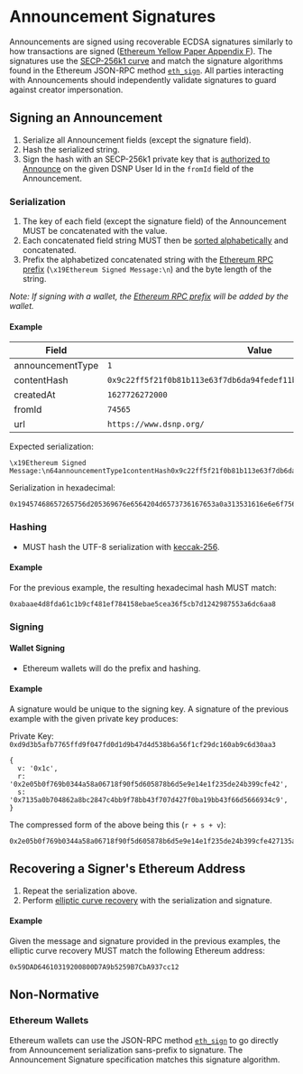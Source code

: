 # Announcement Signatures

Announcements are signed using recoverable ECDSA signatures similarly to how transactions are signed ([Ethereum Yellow Paper Appendix F](https://ethereum.github.io/yellowpaper/paper.pdf)).
The signatures use the [SECP-256k1 curve](https://link.springer.com/chapter/10.1007%2F978-3-662-44893-9_12)
and match the signature algorithms found in the Ethereum JSON-RPC method [`eth_sign`](https://eth.wiki/json-rpc/API#eth_sign).
All parties interacting with Announcements should independently validate signatures to guard against creator impersonation.


## Signing an Announcement

1. Serialize all Announcement fields (except the signature field).
1. Hash the serialized string.
1. Sign the hash with an SECP-256k1 private key that is [authorized to Announce](../Ethereum/Identity.md) on the given DSNP User Id in the `fromId` field of the Announcement.

### Serialization

1. The key of each field (except the signature field) of the Announcement MUST be concatenated with the value.
1. Each concatenated field string MUST then be [sorted alphabetically](http://www.unicode.org/reports/tr10/) and concatenated.
1. Prefix the alphabetized concatenated string with the [Ethereum RPC prefix](https://eth.wiki/json-rpc/API#eth_sign) (`\x19Ethereum Signed Message:\n`) and the byte length of the string.

*Note: If signing with a wallet, the [Ethereum RPC prefix](https://eth.wiki/json-rpc/API#eth_sign) will be added by the wallet.*

#### Example

| Field | Value |
| --- | --- |
| announcementType | `1` |
| contentHash | `0x9c22ff5f21f0b81b113e63f7db6da94fedef11b2119b4088b89664fb9a3cb658` |
| createdAt | `1627726272000` |
| fromId | `74565` |
| url | `https://www.dsnp.org/` |

Expected serialization:

```
\x19Ethereum Signed Message:\n64announcementType1contentHash0x9c22ff5f21f0b81b113e63f7db6da94fedef11b2119b4088b89664fb9a3cb658createdAt1627726272000fromId74565urlhttps://www.dsnp.org/
```

Serialization in hexadecimal:

```
0x19457468657265756d205369676e6564204d6573736167653a0a313531616e6e6f756e63656d656e745479706531636f6e74656e74486173683078396332326666356632316630623831623131336536336637646236646139346665646566313162323131396234303838623839363634666239613363623635386372656174656441743136323737323632373230303066726f6d4964373435363575726c68747470733a2f2f7777772e64736e702e6f72672f
```

### Hashing

- MUST hash the UTF-8 serialization with [keccak-256](https://keccak.team/files/Keccak-submission-3.pdf).

#### Example

For the previous example, the resulting hexadecimal hash MUST match:

```
0xabaae4d8fda61c1b9cf481ef784158ebae5cea36f5cb7d1242987553a6dc6aa8
```


### Signing

#### Wallet Signing

- Ethereum wallets will do the prefix and hashing.

#### Example

A signature would be unique to the signing key.
A signature of the previous example with the given private key produces:

Private Key: `0xd9d3b5afb7765ffd9f047fd0d1d9b47d4d538b6a56f1cf29dc160ab9c6d30aa3`

```
{
  v: '0x1c',
  r: '0x2e05b0f769b0344a58a06718f90f5d605878b6d5e9e14e1f235de24b399cfe42',
  s: '0x7135a0b704862a8bc2847c4bb9f78bb43f707d427f0ba19bb43f66d5666934c9',
}
```

The compressed form of the above being this (`r + s + v`):

```
0x2e05b0f769b0344a58a06718f90f5d605878b6d5e9e14e1f235de24b399cfe427135a0b704862a8bc2847c4bb9f78bb43f707d427f0ba19bb43f66d5666934c91c
```

## Recovering a Signer's Ethereum Address

1. Repeat the serialization above.
1. Perform [elliptic curve recovery](https://web.archive.org/web/20170921160141/http://cs.ucsb.edu/~koc/ccs130h/notes/ecdsa-cert.pdf) with the serialization and signature.

#### Example

Given the message and signature provided in the previous examples, the elliptic curve recovery MUST match the following Ethereum address:

```
0x59DAD64610319200800D7A9b5259B7CbA937cc12
```

## Non-Normative

### Ethereum Wallets

Ethereum wallets can use the JSON-RPC method [`eth_sign`](https://eth.wiki/json-rpc/API#eth_sign)
to go directly from Announcement serialization sans-prefix to signature.
The Announcement Signature specification matches this signature algorithm.
